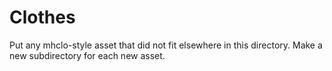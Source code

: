 # Clothes

Put any mhclo-style asset that did not fit elsewhere in this directory. Make a new subdirectory for each new asset.

